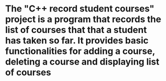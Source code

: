 #  The "C++ record student courses" project is a program that records the list of courses that that a student has taken so far. It provides basic functionalities for adding a course, deleting a course and displaying list of courses

